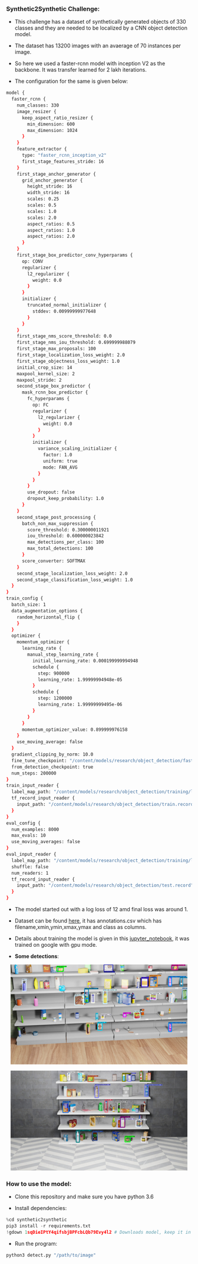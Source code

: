 ### Synthetic2Synthetic Challenge:

* This challenge has a dataset of synthetically generated objects of 330 classes and they are needed to be localized by a CNN object detection model.

* The dataset has 13200 images with an avaerage of 70 instances per image.

* So here we used a faster-rcnn model with inception V2 as the backbone. It was transfer learned for 2 lakh iterations.

* The configuration for the same is given below:

```bash
model {
  faster_rcnn {
    num_classes: 330
    image_resizer {
      keep_aspect_ratio_resizer {
        min_dimension: 600
        max_dimension: 1024
      }
    }
    feature_extractor {
      type: "faster_rcnn_inception_v2"
      first_stage_features_stride: 16
    }
    first_stage_anchor_generator {
      grid_anchor_generator {
        height_stride: 16
        width_stride: 16
        scales: 0.25
        scales: 0.5
        scales: 1.0
        scales: 2.0
        aspect_ratios: 0.5
        aspect_ratios: 1.0
        aspect_ratios: 2.0
      }
    }
    first_stage_box_predictor_conv_hyperparams {
      op: CONV
      regularizer {
        l2_regularizer {
          weight: 0.0
        }
      }
      initializer {
        truncated_normal_initializer {
          stddev: 0.00999999977648
        }
      }
    }
    first_stage_nms_score_threshold: 0.0
    first_stage_nms_iou_threshold: 0.699999988079
    first_stage_max_proposals: 100
    first_stage_localization_loss_weight: 2.0
    first_stage_objectness_loss_weight: 1.0
    initial_crop_size: 14
    maxpool_kernel_size: 2
    maxpool_stride: 2
    second_stage_box_predictor {
      mask_rcnn_box_predictor {
        fc_hyperparams {
          op: FC
          regularizer {
            l2_regularizer {
              weight: 0.0
            }
          }
          initializer {
            variance_scaling_initializer {
              factor: 1.0
              uniform: true
              mode: FAN_AVG
            }
          }
        }
        use_dropout: false
        dropout_keep_probability: 1.0
      }
    }
    second_stage_post_processing {
      batch_non_max_suppression {
        score_threshold: 0.300000011921
        iou_threshold: 0.600000023842
        max_detections_per_class: 100
        max_total_detections: 100
      }
      score_converter: SOFTMAX
    }
    second_stage_localization_loss_weight: 2.0
    second_stage_classification_loss_weight: 1.0
  }
}
train_config {
  batch_size: 1
  data_augmentation_options {
    random_horizontal_flip {
    }
  }
  optimizer {
    momentum_optimizer {
      learning_rate {
        manual_step_learning_rate {
          initial_learning_rate: 0.000199999994948
          schedule {
            step: 900000
            learning_rate: 1.99999994948e-05
          }
          schedule {
            step: 1200000
            learning_rate: 1.99999999495e-06
          }
        }
      }
      momentum_optimizer_value: 0.899999976158
    }
    use_moving_average: false
  }
  gradient_clipping_by_norm: 10.0
  fine_tune_checkpoint: "/content/models/research/object_detection/faster_rcnn_inception_v2_coco_2018_01_28/model.ckpt"
  from_detection_checkpoint: true
  num_steps: 200000
}
train_input_reader {
  label_map_path: "/content/models/research/object_detection/training/labelmap.pbtxt"
  tf_record_input_reader {
    input_path: "/content/models/research/object_detection/train.record"
  }
}
eval_config {
  num_examples: 8000
  max_evals: 10
  use_moving_averages: false
}
eval_input_reader {
  label_map_path: "/content/models/research/object_detection/training/labelmap.pbtxt"
  shuffle: false
  num_readers: 1
  tf_record_input_reader {
    input_path: "/content/models/research/object_detection/test.record"
  }
}
```

* The model started out with a log loss of 12 amd final loss was around 1.

* Dataset can be found [here](https://drive.google.com/file/d/1NucPkIvxsbggNw6ExjSV9wGzrS2W3S_t/view?usp=sharing), it has annotations.csv which has filename,xmin,ymin,xmax,ymax and class as columns.

* Details about training the model is given in this [jupyter_notebook](https://github.com/rahulmangalampalli/synthetic2synthetic/blob/main/Hackathon_syn.ipynb), it was trained on google with gpu mode.

* **Some detections**:

<p align="center">
  <img src="detect/detected_1.jpg" width = 480>
</p>


<p align="center">
  <img src="detect/detected_4.jpg" width = 480>
</p>

### How to use the model:

* Clone this repository and make sure you have python 3.6

* Install dependencies:

```python
%cd synthetic2synthetic
pip3 install -r requirements.txt
!gdown 1sqDieIPtY4qifsbjBPFcbLQb79Evy4l2 # Downloads model, keep it in the synthetic2synthetic directory.
```

* Run the program:

```python
python3 detect.py "/path/to/image"
```

